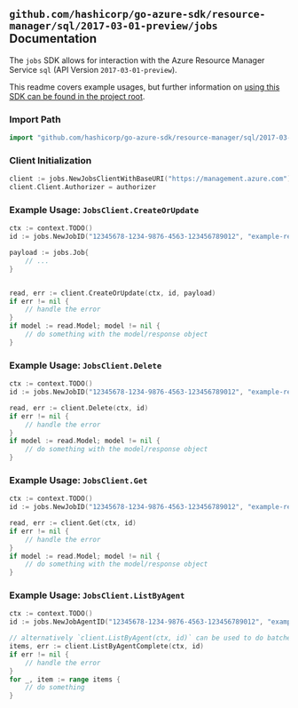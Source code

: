 
## `github.com/hashicorp/go-azure-sdk/resource-manager/sql/2017-03-01-preview/jobs` Documentation

The `jobs` SDK allows for interaction with the Azure Resource Manager Service `sql` (API Version `2017-03-01-preview`).

This readme covers example usages, but further information on [using this SDK can be found in the project root](https://github.com/hashicorp/go-azure-sdk/tree/main/docs).

### Import Path

```go
import "github.com/hashicorp/go-azure-sdk/resource-manager/sql/2017-03-01-preview/jobs"
```


### Client Initialization

```go
client := jobs.NewJobsClientWithBaseURI("https://management.azure.com")
client.Client.Authorizer = authorizer
```


### Example Usage: `JobsClient.CreateOrUpdate`

```go
ctx := context.TODO()
id := jobs.NewJobID("12345678-1234-9876-4563-123456789012", "example-resource-group", "serverValue", "jobAgentValue", "jobValue")

payload := jobs.Job{
	// ...
}


read, err := client.CreateOrUpdate(ctx, id, payload)
if err != nil {
	// handle the error
}
if model := read.Model; model != nil {
	// do something with the model/response object
}
```


### Example Usage: `JobsClient.Delete`

```go
ctx := context.TODO()
id := jobs.NewJobID("12345678-1234-9876-4563-123456789012", "example-resource-group", "serverValue", "jobAgentValue", "jobValue")

read, err := client.Delete(ctx, id)
if err != nil {
	// handle the error
}
if model := read.Model; model != nil {
	// do something with the model/response object
}
```


### Example Usage: `JobsClient.Get`

```go
ctx := context.TODO()
id := jobs.NewJobID("12345678-1234-9876-4563-123456789012", "example-resource-group", "serverValue", "jobAgentValue", "jobValue")

read, err := client.Get(ctx, id)
if err != nil {
	// handle the error
}
if model := read.Model; model != nil {
	// do something with the model/response object
}
```


### Example Usage: `JobsClient.ListByAgent`

```go
ctx := context.TODO()
id := jobs.NewJobAgentID("12345678-1234-9876-4563-123456789012", "example-resource-group", "serverValue", "jobAgentValue")

// alternatively `client.ListByAgent(ctx, id)` can be used to do batched pagination
items, err := client.ListByAgentComplete(ctx, id)
if err != nil {
	// handle the error
}
for _, item := range items {
	// do something
}
```
